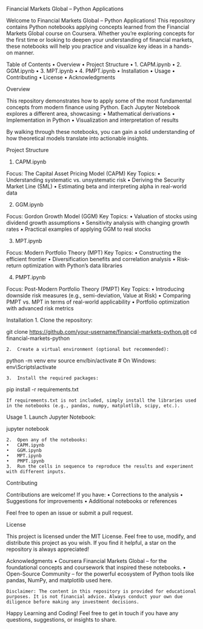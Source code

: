 Financial Markets Global – Python Applications

Welcome to Financial Markets Global – Python Applications! This repository contains Python notebooks applying concepts learned from the Financial Markets Global course on Coursera. Whether you’re exploring concepts for the first time or looking to deepen your understanding of financial markets, these notebooks will help you practice and visualize key ideas in a hands-on manner.

Table of Contents
	•	Overview
	•	Project Structure
	•	1. CAPM.ipynb
	•	2. GGM.ipynb
	•	3. MPT.ipynb
	•	4. PMPT.ipynb
	•	Installation
	•	Usage
	•	Contributing
	•	License
	•	Acknowledgments

Overview

This repository demonstrates how to apply some of the most fundamental concepts from modern finance using Python. Each Jupyter Notebook explores a different area, showcasing:
	•	Mathematical derivations
	•	Implementation in Python
	•	Visualization and interpretation of results

By walking through these notebooks, you can gain a solid understanding of how theoretical models translate into actionable insights.

Project Structure

1. CAPM.ipynb

Focus: The Capital Asset Pricing Model (CAPM)
Key Topics:
	•	Understanding systematic vs. unsystematic risk
	•	Deriving the Security Market Line (SML)
	•	Estimating beta and interpreting alpha in real-world data

2. GGM.ipynb

Focus: Gordon Growth Model (GGM)
Key Topics:
	•	Valuation of stocks using dividend growth assumptions
	•	Sensitivity analysis with changing growth rates
	•	Practical examples of applying GGM to real stocks

3. MPT.ipynb

Focus: Modern Portfolio Theory (MPT)
Key Topics:
	•	Constructing the efficient frontier
	•	Diversification benefits and correlation analysis
	•	Risk-return optimization with Python’s data libraries

4. PMPT.ipynb

Focus: Post-Modern Portfolio Theory (PMPT)
Key Topics:
	•	Introducing downside risk measures (e.g., semi-deviation, Value at Risk)
	•	Comparing PMPT vs. MPT in terms of real-world applicability
	•	Portfolio optimization with advanced risk metrics

Installation
	1.	Clone the repository:

git clone https://github.com/your-username/financial-markets-python.git
cd financial-markets-python


	2.	Create a virtual environment (optional but recommended):

python -m venv env
source env/bin/activate  # On Windows: env\Scripts\activate


	3.	Install the required packages:

pip install -r requirements.txt

	If requirements.txt is not included, simply install the libraries used in the notebooks (e.g., pandas, numpy, matplotlib, scipy, etc.).

Usage
	1.	Launch Jupyter Notebook:

jupyter notebook


	2.	Open any of the notebooks:
	•	CAPM.ipynb
	•	GGM.ipynb
	•	MPT.ipynb
	•	PMPT.ipynb
	3.	Run the cells in sequence to reproduce the results and experiment with different inputs.

Contributing

Contributions are welcome! If you have:
	•	Corrections to the analysis
	•	Suggestions for improvements
	•	Additional notebooks or references

Feel free to open an issue or submit a pull request.

License

This project is licensed under the MIT License. Feel free to use, modify, and distribute this project as you wish. If you find it helpful, a star on the repository is always appreciated!

Acknowledgments
	•	Coursera Financial Markets Global – for the foundational concepts and coursework that inspired these notebooks.
	•	Open-Source Community – for the powerful ecosystem of Python tools like pandas, NumPy, and matplotlib used here.

	Disclaimer: The content in this repository is provided for educational purposes. It is not financial advice. Always conduct your own due diligence before making any investment decisions.

Happy Learning and Coding!
Feel free to get in touch if you have any questions, suggestions, or insights to share.
